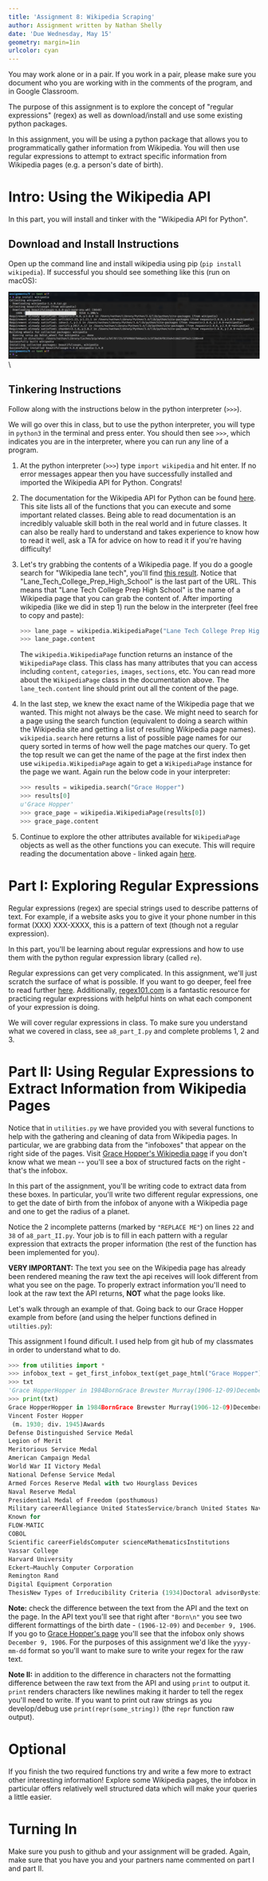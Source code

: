 ```yaml
---
title: 'Assignment 8: Wikipedia Scraping'
author: Assignment written by Nathan Shelly
date: 'Due Wednesday, May 15'
geometry: margin=1in
urlcolor: cyan
---
```


You may work alone or in a pair. If you work in a pair, please make sure you document who you are working with in the comments of the program, and in Google Classroom.

The purpose of this assignment is to explore the concept of "regular expressions" (regex) as well as download/install and use some existing python packages.

In this assignment, you will be using a python package that allows you to programmatically gather information from Wikipedia. You will then use regular expressions to attempt to extract specific information from Wikipedia pages (e.g. a person's date of birth).

# Intro: Using the Wikipedia API

In this part, you will install and tinker with the "Wikipedia API for Python".

## Download and Install Instructions

Open up the command line and install wikipedia using pip (`pip install wikipedia`). If successful you should see something like this (run on macOS):

![Pip install Wikipedia](./images/pip_install_wikipedia.png "Pip install Wikipedia") \

## Tinkering Instructions

Follow along with the instructions below in the python interpreter (`>>>`).

We will go over this in class, but to use the python interpreter, you will type in `python3` in the terminal and press enter.  You should then see `>>>`, which indicates you are in the interpreter, where you can run any line of a program.

1. At the python interpreter (`>>>`) type `import wikipedia` and hit enter. If no error messages appear then you have successfully installed and imported the Wikipedia API for Python. Congrats!
2. The documentation for the Wikipedia API for Python can be found [here](https://wikipedia.readthedocs.io/en/latest/code.html). This site lists all of the functions that you can execute and some important related classes. Being able to read documentation is an incredibly valuable skill both in the real world and in future classes. It can also be really hard to understand and takes experience to know how to read it well, ask a TA for advice on how to read it if you're having difficulty!
3. Let's try grabbing the contents of a Wikipedia page. If you do a google search for "Wikipedia lane tech", you'll find [this result](https://en.wikipedia.org/wiki/Lane_Tech_College_Prep_High_School). Notice that "Lane_Tech_College_Prep_High_School" is the last part of the URL. This means that "Lane Tech College Prep High School" is the name of a Wikipedia page that you can grab the content of. After importing wikipedia (like we did in step 1) run the below in the interpreter (feel free to copy and paste):

    ```python
    >>> lane_page = wikipedia.WikipediaPage("Lane Tech College Prep High School")
    >>> lane_page.content
    ```

    The `wikipedia.WikipediaPage` function returns an instance of the `WikipediaPage` class. This class has many attributes that you can access including `content`, `categories`, `images`, `sections`, etc. You can read more about the `WikipediaPage` class in the documentation above. The `lane_tech.content`  line should print out all the content of the page.

4. In the last step, we knew the exact name of the Wikipedia page that we wanted. This might not always be the case. We might need to search for a page using the search function (equivalent to doing a search within the Wikipedia site and getting a list of resulting Wikipedia page names). `wikipedia.search` here returns a list of possible page names for our query sorted in terms of how well the page matches our query. To get the top result we can get the name of the page at the first index then use `wikipedia.WikipediaPage` again to get a `WikipediaPage` instance for the page we want. Again run the below code in your interpreter:

    ```python
    >>> results = wikipedia.search("Grace Hopper")
    >>> results[0]
    u'Grace Hopper'
    >>> grace_page = wikipedia.WikipediaPage(results[0])
    >>> grace_page.content
    ```

5. Continue to explore the other attributes available for `WikipediaPage` objects as well as the other functions you can execute. This will require reading the documentation above - linked again [here](https://wikipedia.readthedocs.io/en/latest/code.html).

# Part I: Exploring Regular Expressions

Regular expressions (regex) are special strings used to describe patterns of text. For example, if a website asks you to give it your phone number in this format (XXX) XXX-XXXX, this is a pattern of text (though not a regular expression).

In this part, you'll be learning about regular expressions and how to use them with the python regular expression library (called `re`).

Regular expressions can get very complicated. In this assignment, we'll just scratch the surface of what is possible. If you want to go deeper, feel free to read further [here](https://docs.python.org/2/howto/regex.html). Additionally, [regex101.com](https://regex101.com/) is a fantastic resource for practicing regular expressions with helpful hints on what each component of your expression is doing.

We will cover regular expressions in class. To make sure you understand what we covered in class, see `a8_part_I.py` and complete problems 1, 2 and 3.

# Part II: Using Regular Expressions to Extract Information from Wikipedia Pages

Notice that in `utilities.py` we have provided you with several functions to help with the gathering and cleaning of data from Wikipedia pages. In particular, we are grabbing data from the "infoboxes" that appear on the right side of the pages. Visit [Grace Hopper's Wikipedia page](https://en.wikipedia.org/wiki/Grace_Hopper) if you don't know what we mean -- you'll see a box of structured facts on the right - that's the infobox.

In this part of the assignment, you'll be writing code to extract data from these boxes. In particular, you'll write two different regular expressions, one to get the date of birth from the infobox of anyone with a Wikipedia page and one to get the radius of a planet.

Notice the 2 incomplete patterns (marked by `"REPLACE ME"`) on lines `22` and `38` of `a8_part_II.py`. Your job is to fill in each pattern with a regular expression that extracts the proper information (the rest of the function has been implemented for you).

**VERY IMPORTANT:** The text you see on the Wikipedia page has already been rendered meaning the raw text the api receives will look different from what you see on the page. To properly extract information you'll need to look at the raw text the API returns, **NOT** what the page looks like.

Let's walk through an example of that. Going back to our Grace Hopper example from before (and using the helper functions defined in `utilties.py`):

This assignment I found dificult. I used help from git hub of my classmates in order to understand what to do.

```python
>>> from utilities import *
>>> infobox_text = get_first_infobox_text(get_page_html("Grace Hopper"))
>>> txt
'Grace HopperHopper in 1984BornGrace Brewster Murray(1906-12-09)December 9, 1906New York City, U.S.DiedJanuary 1, 1992(1992-01-01) (aged\xa085)Arlington County, Virginia, U.S.Resting placeArlington National CemeteryAlma\xa0materVassar College (BA)  Yale University (MS, PhD)Spouse\nVincent Foster Hopper\n\u200b \u200b(m.\xa01930; div.\xa01945)\u200bAwards\nDefense Distinguished Service Medal\nLegion of Merit\nMeritorious Service Medal\nAmerican Campaign Medal\nWorld War II Victory Medal\nNational Defense Service Medal\nArmed Forces Reserve Medal with two Hourglass Devices\nNaval Reserve Medal\nPresidential Medal of Freedom (posthumous)\nMilitary careerAllegiance\xa0United StatesService/branch\xa0United States NavyYears\xa0of service1943–1986Rank Rear admiral (lower half)\nKnown\xa0for\nFLOW-MATIC\nCOBOL\nScientific careerFieldsComputer scienceMathematicsInstitutions\nVassar College\nHarvard University\nEckert–Mauchly Computer Corporation\nRemington Rand\nDigital Equipment Corporation\nThesisNew Types of Irreducibility Criteria\xa0(1934)Doctoral advisorØystein Ore\n\n'
>>> print(txt)
Grace HopperHopper in 1984BornGrace Brewster Murray(1906-12-09)December 9, 1906New York City, U.S.DiedJanuary 1, 1992(1992-01-01) (aged 85)Arlington County, Virginia, U.S.Resting placeArlington National CemeteryAlma materVassar College (BA)  Yale University (MS, PhD)Spouse
Vincent Foster Hopper
​ ​(m. 1930; div. 1945)​Awards
Defense Distinguished Service Medal
Legion of Merit
Meritorious Service Medal
American Campaign Medal
World War II Victory Medal
National Defense Service Medal
Armed Forces Reserve Medal with two Hourglass Devices
Naval Reserve Medal
Presidential Medal of Freedom (posthumous)
Military careerAllegiance United StatesService/branch United States NavyYears of service1943–1986Rank Rear admiral (lower half)
Known for
FLOW-MATIC
COBOL
Scientific careerFieldsComputer scienceMathematicsInstitutions
Vassar College
Harvard University
Eckert–Mauchly Computer Corporation
Remington Rand
Digital Equipment Corporation
ThesisNew Types of Irreducibility Criteria (1934)Doctoral advisorØystein Ore
```

**Note:** check the difference between the text from the API and the text on the page. In the API text you'll see that right after `"Born\n"` you see two different formattings of the birth date - `(1906-12-09)` and `December 9, 1906`. If you go to [Grace Hopper's page](https://en.wikipedia.org/wiki/Grace_Hopper) you'll see that the infobox only shows `December 9, 1906`. For the purposes of this assignment we'd like the `yyyy-mm-dd` format so you'll want to make sure to write your regex for the raw text.

**Note II:** in addition to the difference in characters not the formatting difference between the raw text from the API and using `print` to output it. `print` renders characters like newlines making it harder to tell the regex you'll need to write. If you want to print out raw strings as you develop/debug use `print(repr(some_string))` (the `repr` function raw output).

# Optional

If you finish the two required functions try and write a few more to extract other interesting information! Explore some Wikipedia pages, the infobox in particular offers relatively well structured data which will make your queries a little easier.

# Turning In

Make sure you push to github and your assignment will be graded.  Again, make sure that you have you and your partners name commented on part I and part II.
